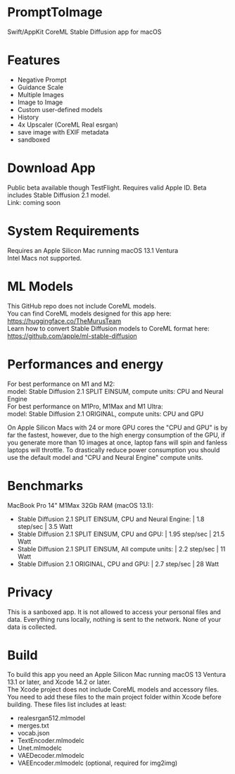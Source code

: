 # PromptToImage
Swift/AppKit CoreML Stable Diffusion app for macOS

# Features
- Negative Prompt
- Guidance Scale
- Multiple Images
- Image to Image
- Custom user-defined models
- History
- 4x Upscaler (CoreML Real esrgan)
- save image with EXIF metadata
- sandboxed

# Download App
Public beta available though TestFlight. Requires valid Apple ID.
Beta includes Stable Diffusion 2.1 model.<br>
Link: coming soon

# System Requirements
Requires an Apple Silicon Mac running macOS 13.1 Ventura<br>
Intel Macs not supported.

# ML Models
This GitHub repo does not include CoreML models.<br>
You can find CoreML models designed for this app here:
https://huggingface.co/TheMurusTeam<br>
Learn how to convert Stable Diffusion models to CoreML format here: https://github.com/apple/ml-stable-diffusion

# Performances and energy
For best performance on M1 and M2:<br>
model: Stable Diffusion 2.1 SPLIT EINSUM, compute units: CPU and Neural Engine<br>
For best performance on M1Pro, M1Max and M1 Ultra:<br>
model: Stable Diffusion 2.1 ORIGINAL, compute units: CPU and GPU<br>

On Apple Silicon Macs with 24 or more GPU cores the "CPU and GPU" is by far the fastest, however, due to the high energy consumption of the GPU, if you generate more than 10 images at once, laptop fans will spin and fanless laptops will throttle. To drastically reduce power consumption you should use the default model and "CPU and Neural Engine" compute units.<br>

# Benchmarks 
MacBook Pro 14" M1Max 32Gb RAM (macOS 13.1):
- Stable Diffusion 2.1 SPLIT EINSUM, CPU and Neural Engine: | 1.8 step/sec  | 3.5 Watt
- Stable Diffusion 2.1 SPLIT EINSUM, CPU and GPU:           | 1.95 step/sec | 21.5 Watt
- Stable Diffusion 2.1 SPLIT EINSUM, All compute units:     | 2.2 step/sec  | 11 Watt
- Stable Diffusion 2.1 ORIGINAL, CPU and GPU:               | 2.7 step/sec  | 28 Watt


# Privacy
This is a sanboxed app. It is not allowed to access your personal files and data. Everything runs locally, nothing is sent to the network. None of your data is collected. 

# Build 
To build this app you need an Apple Silicon Mac running macOS 13 Ventura 13.1 or later, and Xcode 14.2 or later.<br>
The Xcode project does not include CoreML models and accessory files. You need to add these files to the main project folder within Xcode before building. These files list includes at least:<br>
- realesrgan512.mlmodel
- merges.txt
- vocab.json
- TextEncoder.mlmodelc
- Unet.mlmodelc
- VAEDecoder.mlmodelc
- VAEEncoder.mlmodelc (optional, required for img2img)

